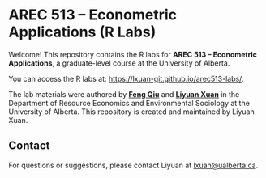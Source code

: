 # AREC 513 – Econometric Applications (R Labs)

Welcome! This repository contains the R labs for **AREC 513 – Econometric Applications**, a graduate-level course at the University of Alberta. 

You can access the R labs at: <https://lxuan-git.github.io/arec513-labs/>.

The lab materials were authored by **[Feng Qiu](https://apps.ualberta.ca/directory/person/fq)** and **[Liyuan Xuan](https://sites.google.com/ualberta.ca/lxuan/)** in the Department of Resource Economics and Environmental Sociology at the University of Alberta. 
This repository is created and maintained by Liyuan Xuan.

## Contact
For questions or suggestions, please contact Liyuan at <lxuan@ualberta.ca>.
